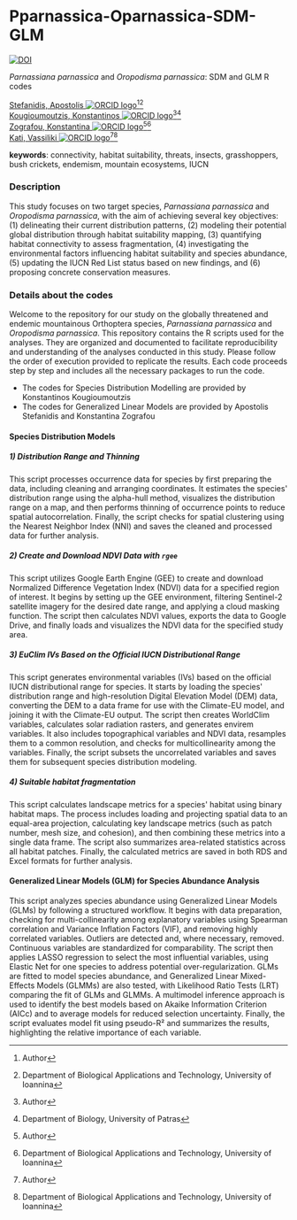 # Pparnassica-Oparnassica-SDM-GLM

[![DOI](https://zenodo.org/badge/852216417.svg)](https://zenodo.org/doi/10.5281/zenodo.13684517)

*Parnassiana parnassica* and *Oropodisma parnassica*: SDM and GLM R codes 

[Stefanidis, Apostolis ![ORCID logo](https://info.orcid.org/wp-content/uploads/2019/11/orcid_16x16.png)](https://orcid.org/0009-0000-7481-6449)[^aut][^BAT]  
[Kougioumoutzis, Konstantinos ![ORCID logo](https://info.orcid.org/wp-content/uploads/2019/11/orcid_16x16.png)](https://orcid.org/0000-0002-6938-3025)[^aut][^PAT]  
[Zografou, Konstantina ![ORCID logo](https://info.orcid.org/wp-content/uploads/2019/11/orcid_16x16.png)](https://orcid.org/0000-0003-4305-0238)[^aut][^BAT]  
[Kati, Vassiliki ![ORCID logo](https://info.orcid.org/wp-content/uploads/2019/11/orcid_16x16.png)](https://orcid.org/0000-0003-3357-4556)[^aut][^BAT]

[^aut]: Author  
[^BAT]: Department of Biological Applications and Technology, University of Ioannina  
[^PAT]: Department of Biology, University of Patras  

**keywords**: connectivity, habitat suitability, threats, insects, grasshoppers, bush crickets, endemism, mountain ecosystems, IUCN


### Description
<!-- description: start -->
This study focuses on two target species, *Parnassiana parnassica* and *Oropodisma parnassica*, with the aim of achieving several key objectives: (1) delineating their current distribution patterns, (2) modeling their potential global distribution through habitat suitability mapping, (3) quantifying habitat connectivity to assess fragmentation, (4) investigating the environmental factors influencing habitat suitability and species abundance, (5) updating the IUCN Red List status based on new findings, and (6) proposing concrete conservation measures.
<!-- description: end -->

### Details about the codes

Welcome to the repository for our study on the globally threatened and endemic mountainous Orthoptera species, *Parnassiana parnassica* and *Oropodisma parnassica*. This repository contains the R scripts used for the analyses. They are organized and documented to facilitate reproducibility and understanding of the analyses conducted in this study. Please follow the order of execution provided to replicate the results. Each code proceeds step by step and includes all the necessary packages to run the code.

- The codes for Species Distribution Modelling are provided by Konstantinos Kougioumoutzis
- The codes for Generalized Linear Models are provided by Apostolis Stefanidis and Konstantina Zografou

#### Species Distribution Models

##### 1) Distribution Range and Thinning

This script processes occurrence data for species by first preparing the data, including cleaning and arranging coordinates. It estimates the species' distribution range using the alpha-hull method, visualizes the distribution range on a map, and then performs thinning of occurrence points to reduce spatial autocorrelation. Finally, the script checks for spatial clustering using the Nearest Neighbor Index (NNI) and saves the cleaned and processed data for further analysis.

##### 2) Create and Download NDVI Data with `rgee`

This script utilizes Google Earth Engine (GEE) to create and download Normalized Difference Vegetation Index (NDVI) data for a specified region of interest. It begins by setting up the GEE environment, filtering Sentinel-2 satellite imagery for the desired date range, and applying a cloud masking function. The script then calculates NDVI values, exports the data to Google Drive, and finally loads and visualizes the NDVI data for the specified study area.

##### 3) EuClim IVs Based on the Official IUCN Distributional Range

This script generates environmental variables (IVs) based on the official IUCN distributional range for species. It starts by loading the species' distribution range and high-resolution Digital Elevation Model (DEM) data, converting the DEM to a data frame for use with the Climate-EU model, and joining it with the Climate-EU output. The script then creates WorldClim variables, calculates solar radiation rasters, and generates envirem variables. It also includes topographical variables and NDVI data, resamples them to a common resolution, and checks for multicollinearity among the variables. Finally, the script subsets the uncorrelated variables and saves them for subsequent species distribution modeling.

##### 4) Suitable habitat fragmentation

This script calculates landscape metrics for a species' habitat using binary habitat maps. The process includes loading and projecting spatial data to an equal-area projection, calculating key landscape metrics (such as patch number, mesh size, and cohesion), and then combining these metrics into a single data frame. The script also summarizes area-related statistics across all habitat patches. Finally, the calculated metrics are saved in both RDS and Excel formats for further analysis.

#### Generalized Linear Models (GLM) for Species Abundance Analysis

This script analyzes species abundance using Generalized Linear Models (GLMs) by following a structured workflow. It begins with data preparation, checking for multi-collinearity among explanatory variables using Spearman correlation and Variance Inflation Factors (VIF), and removing highly correlated variables. Outliers are detected and, where necessary, removed. Continuous variables are standardized for comparability. The script then applies LASSO regression to select the most influential variables, using Elastic Net for one species to address potential over-regularization. GLMs are fitted to model species abundance, and Generalized Linear Mixed-Effects Models (GLMMs) are also tested, with Likelihood Ratio Tests (LRT) comparing the fit of GLMs and GLMMs. A multimodel inference approach is used to identify the best models based on Akaike Information Criterion (AICc) and to average models for reduced selection uncertainty. Finally, the script evaluates model fit using pseudo-R² and summarizes the results, highlighting the relative importance of each variable.

